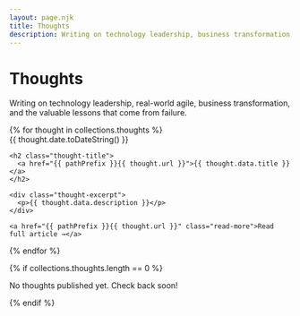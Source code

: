 ```yaml
---
layout: page.njk
title: Thoughts
description: Writing on technology leadership, business transformation, and learning from failure
---
```


# Thoughts

Writing on technology leadership, real-world agile, business transformation, and the valuable lessons that come from failure.

<div class="thoughts-list">
{% for thought in collections.thoughts %}
  <article class="thought-item">
    <div class="thought-meta">
      {{ thought.date.toDateString() }}
    </div>
    
    <h2 class="thought-title">
      <a href="{{ pathPrefix }}{{ thought.url }}">{{ thought.data.title }}</a>
    </h2>
    
    <div class="thought-excerpt">
      <p>{{ thought.data.description }}</p>
    </div>
    
    <a href="{{ pathPrefix }}{{ thought.url }}" class="read-more">Read full article →</a>
  </article>
{% endfor %}
</div>

{% if collections.thoughts.length == 0 %}
<div class="no-thoughts">
  <p>No thoughts published yet. Check back soon!</p>
</div>
{% endif %}
